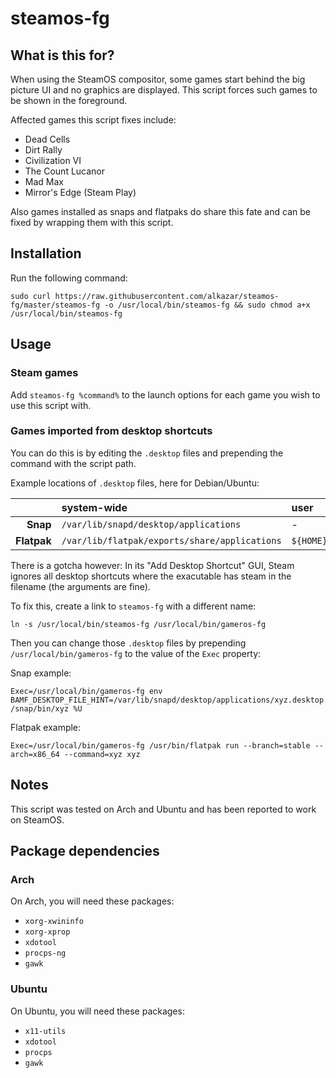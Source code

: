 # steamos-fg

## What is this for?

When using the SteamOS compositor, some games start behind the big picture UI and no graphics are displayed. This script forces such games to be shown in the foreground.

Affected games this script fixes include:

 - Dead Cells
 - Dirt Rally
 - Civilization VI
 - The Count Lucanor
 - Mad Max
 - Mirror's Edge (Steam Play)

Also games installed as snaps and flatpaks do share this fate and can be fixed by wrapping them with this script.

## Installation

Run the following command:

`sudo curl https://raw.githubusercontent.com/alkazar/steamos-fg/master/steamos-fg -o /usr/local/bin/steamos-fg && sudo chmod a+x /usr/local/bin/steamos-fg`

## Usage

### Steam games

Add `steamos-fg %command%` to the launch options for each game you wish to use this script with.

### Games imported from desktop shortcuts

You can do this is by editing the `.desktop` files and prepending the command with the script path.

Example locations of `.desktop` files, here for Debian/Ubuntu:

||system-wide|user|
|---:|:---|:---|
|**Snap**|`/var/lib/snapd/desktop/applications`|-|
|**Flatpak**|`/var/lib/flatpak/exports/share/applications`|`${HOME}/.local/share/flatpak/exports/share/applications`|

There is a gotcha however: In its "Add Desktop Shortcut" GUI, Steam ignores all desktop shortcuts where the exacutable has steam in the filename (the arguments are fine).

To fix this, create a link to `steamos-fg` with a different name:

```
ln -s /usr/local/bin/steamos-fg /usr/local/bin/gameros-fg
```

Then you can change those `.desktop` files by prepending `/usr/local/bin/gameros-fg` to the value of the `Exec` property:

Snap example:

```
Exec=/usr/local/bin/gameros-fg env BAMF_DESKTOP_FILE_HINT=/var/lib/snapd/desktop/applications/xyz.desktop /snap/bin/xyz %U
```

Flatpak example:

```
Exec=/usr/local/bin/gameros-fg /usr/bin/flatpak run --branch=stable --arch=x86_64 --command=xyz xyz
```

## Notes

This script was tested on Arch and Ubuntu and has been reported to work on SteamOS.

## Package dependencies

### Arch

On Arch, you will need these packages:

- `xorg-xwininfo`
- `xorg-xprop`
- `xdotool`
- `procps-ng`
- `gawk`

### Ubuntu

On Ubuntu, you will need these packages:

- `x11-utils`
- `xdotool`
- `procps`
- `gawk`

